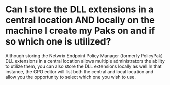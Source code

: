 # Can I store the DLL extensions in a central location AND locally on the machine I create my Paks on and if so which one is utilized?

Although storing the Netwrix Endpoint Policy Manager (formerly PolicyPak) DLL extensions in a
central location allows multiple administrators the ability to utilize them, you can also store the
DLL extensions locally as well.In that instance, the GPO editor will list both the central and local
location and allow you the opportunity to select which one you wish to use.
